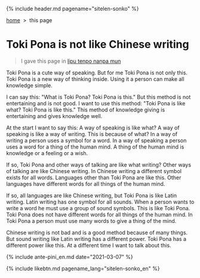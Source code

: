 {% include header.md pagename="sitelen-sonko" %}



<span class="en">[home](https://joelthomastr.github.io/tokipona/README_en)&nbsp;&nbsp;>&nbsp;&nbsp;this page</span>

# <span class="en">Toki Pona is not like Chinese writing</span>

> <span class="en">I gave this page in [lipu tenpo nanpa mun](https://liputenpo.org/2021/03/01/lipu-tenpo-nanpa-mun/)</span>

<span class="en">Toki Pona is a cute way of speaking. But for me Toki Pona is not only this. Toki Pona is a new way of thinking inside. Using it a person can make all knowledge simple.</span>

<span class="en">I can say this: "What is Toki Pona? Toki Pona is this." But this method is not entertaining and is not good. I want to use this method: "Toki Pona is like what? Toki Pona is like this." This method of knowledge giving is entertaining and gives knowledge well.</span>

<span class="en">At the start I want to say this: A way of speaking is like what? A way of speaking is like a way of writing. This is because of what? In a way of writing a person uses a symbol for a word. In a way of speaking a person uses a word for a thing of the human mind. A thing of the human mind is knowledge or a feeling or a wish.</span>

<span class="en">If so, Toki Pona and other ways of talking are like what writing? Other ways of talking are like Chinese writing. In Chinese writing a different symbol exists for all words. Languages other than Toki Pona are like this. Other languages have different words for all things of the human mind.</span>

<span class="en">If so, all languages are like Chinese writing, but Toki Pona is like Latin writing. Latin writing has one symbol for all sounds. When a person wants to write a word he must use a group of sound symbols. This is like Toki Pona. Toki Pona does not have different words for all things of the human mind. In Toki Pona a person must use many words to give a thing of the mind.</span>

<span class="en">Chinese writing is not bad and is a good method because of many things. But sound writing like Latin writing has a different power. Toki Pona has a different power like this. At a different time I want to talk about this.</span>

{% include ante-pini_en.md date="2021-03-07" %}

{% include likebtn.md pagename_lang="sitelen-sonko_en" %}
